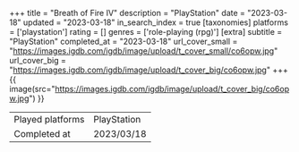 +++
title = "Breath of Fire IV"
description = "PlayStation"
date = "2023-03-18"
updated = "2023-03-18"
in_search_index = true
[taxonomies]
platforms = ['playstation']
rating = []
genres = ['role-playing (rpg)']
[extra]
subtitle = "PlayStation"
completed_at = "2023-03-18"
url_cover_small = "https://images.igdb.com/igdb/image/upload/t_cover_small/co6opw.jpg"
url_cover_big = "https://images.igdb.com/igdb/image/upload/t_cover_big/co6opw.jpg"
+++
{{ image(src="https://images.igdb.com/igdb/image/upload/t_cover_big/co6opw.jpg") }}

|              |            |
| ------------ | ---------- |
| Played platforms    | PlayStation |
| Completed at | 2023/03/18 |


